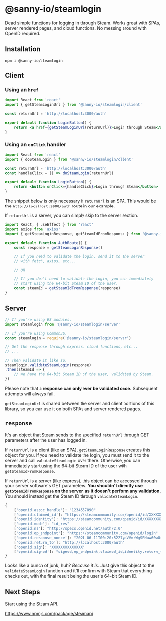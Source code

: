 # @sanny-io/steamlogin

Dead simple functions for logging in through Steam. Works great with SPAs, server rendered pages, and cloud functions. No messing around with OpenID required.

## Installation

```
npm i @sanny-io/steamlogin
```

## Client

### Using an `href`

```jsx
import React from 'react'
import { getSteamLoginUrl } from '@sanny-io/steamlogin/client'

const returnUrl = 'http://localhost:3000/auth'

export default function LoginButton() {
    return <a href={getSteamLoginUrl(returnUrl)}>Login through Steam</a>
}
```

### Using an `onClick` handler

```jsx
import React from 'react'
import { doSteamLogin } from '@sanny-io/steamlogin/client'

const returnUrl = 'http://localhost:3000/auth'
const handleClick = () => doSteamLogin(returnUrl)

export default function LoginButton() {
    return <button onClick={handleClick}>Login through Steam</button>
}
```

The snippet below is only necessary if `returnUrl` is an SPA. This would be the `http://localhost:3000/auth` route in our example.

If `returnUrl` is a server, you can simply skip to the server section.

```jsx
import React, { useEffect } from 'react'
import axios from 'axios'
import { getSteamLoginResponse, getSteamIdFromResponse } from '@sanny-io/steamlogin/client'

export default function AuthRoute() {
    const response = getSteamLoginResponse()

    // If you need to validate the login, send it to the server
    // with fetch, axios, etc...

    // OR

    // If you don't need to validate the login, you can immediately
    // start using the 64-bit Steam ID of the user.
    const steamId = getSteamIdFromResponse(response)
}
```

## Server

```typescript
// If you're using ES modules.
import steamlogin from '@sanny-io/steamlogin/server'

// If you're using CommonJS.
const steamlogin = require('@sanny-io/steamlogin/server')

// Get the response through express, cloud functions, etc...
// ...

// Then validate it like so.
steamlogin.validateSteamLogin(response)
.then(steamId => {
    // We have the 64-bit Steam ID of the user, validated by Steam.
})
```

Please note that **a response can only ever be validated once.** Subsequent attempts will always fail.

`getSteamLoginUrl` is shared between the server and client portions of this library, so you can use it on both SPAs and server rendered pages.

## `response`

It's an object that Steam sends to the specified `returnUrl` through GET parameters after the user has logged in.

If `returnUrl` is a client (like an SPA), `getSteamLoginResponse` creates this object for you. If you need to validate the login, you must send it to the server and call `validateSteamLogin` over there. Otherwise, you can immediately start using the 64-bit Steam ID of the user with `getSteamIdFromResponse`.

If `returnUrl` is a server (like express), this object can be accessed through your server software's GET parameters. **You shouldn't directly use `getSteamIdFromResponse` on the server, as it doesn't perform any validation.** You should instead get the Steam
ID through `validateSteamLogin`.

```typescript
{
    ['openid.assoc_handle']: "1234567890"
    ['openid.claimed_id']: "https://steamcommunity.com/openid/id/XXXXXXXXXXXXXX"
    ['openid.identity']: "https://steamcommunity.com/openid/id/XXXXXXXXXXXXXX"
    ['openid.mode']: "id_res"
    ['openid.ns']: "http://specs.openid.net/auth/2.0"
    ['openid.op_endpoint']: "https://steamcommunity.com/openid/login"
    ['openid.response_nonce']: "2021-06-11T00:20:52Z7yoVVmrWgSENuw60w8rj2zZ82K4="
    ['openid.return_to']: "http://localhost:3000/auth"
    ['openid.sig']: "XXXXXXXXXXXXXX"
    ['openid.signed']: "signed,op_endpoint,claimed_id,identity,return_to,response_nonce,assoc_handle"
}
```

Looks like a bunch of junk, huh? *Because it is.* Just give this object to the `validateSteamLogin` function and it'll confirm with Steam that everything checks out, with the final result being the user's 64-bit Steam ID.

## Next Steps

Start using the Steam API.

https://www.npmjs.com/package/steamapi